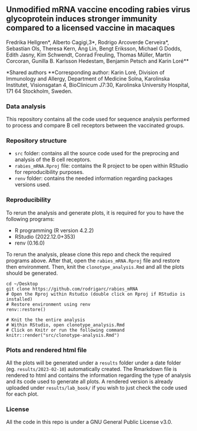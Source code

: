 ## Unmodified mRNA vaccine encoding rabies virus glycoprotein induces stronger immunity compared to a licensed vaccine in macaques

Fredrika Hellgren*, Alberto Cagigi,3*, Rodrigo Arcoverde Cerveira*, Sebastian Ols, Theresa Kern, Ang Lin, Bengt Eriksson, Michael G Dodds, Edith Jasny, Kim Schwendt, Conrad Freuling, Thomas Müller, Martin Corcoran, Gunilla B. Karlsson Hedestam, Benjamin Petsch and Karin Loré**

*Shared authors 
**Corresponding author: Karin Loré, Division of Immunology and Allergy, Department of Medicine Solna, Karolinska Institutet, Visionsgatan 4, BioClinicum J7:30, Karolinska University Hospital, 171 64 Stockholm, Sweden.

### Data analysis

This repository contains all the code used for sequence analysis performed to process and compare B cell receptors between the vaccinated groups.

### Repository structure
 - `src` folder: contains all the source code used for the preprocing and analysis of the B cell receptors.
 - `rabies_mRNA.Rproj` file: contains the R project to be open within RStudio for reproducibility purposes.
 - `renv` folder: contains the needed information regarding packages versions used. 
 
### Reproducibility

To rerun the analysis and generate plots, it is required for you to have the following programs:
 - R programming (R version 4.2.2)
 - RStudio (2022.12.0+353)
 - renv (0.16.0)
 
To rerun the analysis, please clone this repo and check the required programs above. After that, open the `rabies_mRNA.Rproj` file and restore then environment. Then, knit the `clonotype_analysis.Rmd` and all the plots should be generated. 


```
cd ~/Desktop
git clone https://github.com/rodrigarc/rabies_mRNA
# Open the Rproj within Rstudio (double click on Rproj if RStudio is installed)
# Restore environment using renv
renv::restore()

# Knit the the entire analysis
# Within RStudio, open clonotype_analysis.Rmd
# Click on Knitr or run the following command
knitr::render("src/clonotype-analysis.Rmd")

```

### Plots and rendered html file

All the plots will be generated under a `results` folder under a date folder (eg. `results/2023-02-10`) automatically created. The Rmarkdown file is rendered to html and contains the information regarding the type of analysis and its code used to generate all plots. A rendered version is already uploaded under `results/lab_book/` if you wish to just check the code used for each plot.


### License

All the code in this repo is under a GNU General Public License v3.0.
